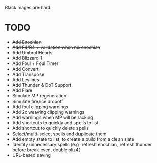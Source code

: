 Black mages are hard.

# TODO

- ~~Add Enochian~~
- ~~Add F4/B4 + validation when no enochian~~
- ~~Add Umbral Hearts~~
- Add Blizzard 1
- Add Foul + Foul Timer
- Add Convert
- Add Transpose
- Add Leylines
- Add Thunder & DoT Support
- Add Flare
- Simulate MP regeneration
- Simulate fire/ice dropoff
- Add foul clipping warnings
- Add 2x weaving clipping warnings
- Add warnings when MP will be lacking
- Add shortcuts to quickly add spells to list
- Add shortcut to quickly delete spells
- Select/multi-select spells and duplicate them
- Add empty state to list, to create a build from a clean slate
- Identify unnecessary spells (e.g. refresh enochian, refresh thunder before break even, double bliz4)
- URL-based saving